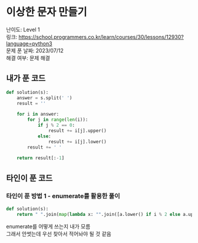 # 이상한 문자 만들기

난이도: Level 1  
링크: https://school.programmers.co.kr/learn/courses/30/lessons/12930?language=python3  
문제 푼 날짜: 2023/07/12  
해결 여부: 문제 해결  

## 내가 푼 코드

```python
def solution(s):
    answer = s.split(' ')
    result = ''
    
    for i in answer:
        for j in range(len(i)):
            if j % 2 == 0:
                result += i[j].upper()
            else:
                result += i[j].lower()
        result += ' '
        
    return result[:-1]
```

## 타인이 푼 코드

### 타인이 푼 방법 1 - enumerate를 활용한 풀이

```python
def solution(s):
    return " ".join(map(lambda x: "".join([a.lower() if i % 2 else a.upper() for i, a in enumerate(x)]), s.split(" ")))
```

enumerate를 어떻게 쓰는지 내가 모름  
그래서 안썻는데 우선 찾아서 적어놔야 될 것 같음
